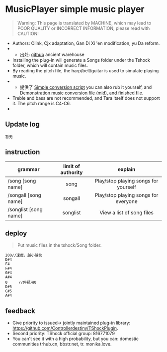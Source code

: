 # MusicPlayer simple music player

> Warning: This page is translated by MACHINE, which may lead to POOR QUALITY or INCORRECT INFORMATION, please read with CAUTION!


- Authors: Olink, Cjx adaptation, Gan Di Xi 'en modification, yu Da reform.
- - 出处: [github](https://github.com/Olink/SongPlayer) ancient warehouse
- Installing the plug-in will generate a Songs folder under the Tshock folder, which will contain music files.
- By reading the pitch file, the harp/bell/guitar is used to simulate playing music.
- - 提供了 [Simple conversion script](https://github.com/THEXN/TShockPlugin/blob/master/musicplayer/%E8%BD%AC%E6%8D%A2%E8%84%9A%E6%9C%AC%E5%8F%82%E8%80%83.py) you can also rub it yourself, and [Demonstration music conversion file (mid), and finished file.](https://github.com/THEXN/TShockPlugin/tree/master/musicplayer/%E7%A4%BA%E4%BE%8B%E6%AD%8C%E6%9B%B2) 
- Treble and bass are not recommended, and Tara itself does not support it. The pitch range is C4-C6.
- 
## Update log

```
暂无
```

## instruction

|grammar|limit of authority|explain|
| -------------- |:-----------------:|:------:|
|/song [song name]|song|Play/stop playing songs for yourself|
|/songall [song name]|songall|Play/stop playing songs for everyone|
|/songlist [song name]|songlist|View a list of song files|

## deploy
> Put music files in the tshock/Song folder.
```
200//速度，越小越快
D#4
F4
F#4
G#4
A#4
0     //停顿用0
D#5
C#5
A#4
```
## feedback
- Give priority to issued-> jointly maintained plug-in library: https://github.com/Controllerdestiny/TShockPlugin.
- Second priority: TShock official group: 816771079
- You can't see it with a high probability, but you can: domestic communities trhub.cn, bbstr.net, tr. monika.love.